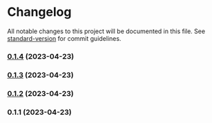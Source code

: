 # Changelog

All notable changes to this project will be documented in this file. See [standard-version](https://github.com/conventional-changelog/standard-version) for commit guidelines.

### [0.1.4](https://github.com/aleki-musyoki/create-react-app/compare/v0.1.2...v0.1.4) (2023-04-23)

### [0.1.3](https://github.com/aleki-musyoki/create-react-app/compare/v0.1.2...v0.1.3) (2023-04-23)

### [0.1.2](https://github.com/aleki-musyoki/create-react-app/compare/v0.1.1...v0.1.2) (2023-04-23)

### 0.1.1 (2023-04-23)
